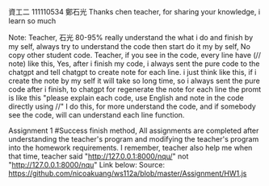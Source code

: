 資工二 111110534 鄭石光
Thanks chen teacher, for sharing your knowledge, i learn so much

Note:
Teacher, 石光 80-95% really understand the what i do and finish by my self, always try to understand the code then start do it my by self, No copy other student code.
Teacher, if you see in the code, every line have (// note) like this, Yes, after i finish my code, i always sent the pure code to the chatgpt and tell chatgpt to create note for each line. i just think like this, if i create the note by my self it will take so long time, so i always sent the pure code after i finish, to chatgpt for regenerate the note for each line the promt is like this "please explain each code, use English and note in the code directly using //"
I do this, for more understand the code, and if somebody see the code, will can understand each line function.

Assignment 1 #Success
finish method, All assignments are completed after understanding the teacher's program and modifying the teacher's program into the homework requirements.
I remember, teacher also help me when that time, teacher said "http://127.0.0.1:8000/nqu/" not "http://127.0.0.1:8000/nqu"
Link below:
Source: https://github.com/nicoakuang/ws112a/blob/master/Assignment/HW1.js



